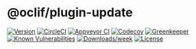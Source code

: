 @oclif/plugin-update
====================



[![Version](https://img.shields.io/npm/v/@oclif/plugin-update.svg)](https://npmjs.org/package/@oclif/plugin-update)
[![CircleCI](https://circleci.com/gh/jdxcode/plugin-update/tree/master.svg?style=svg)](https://circleci.com/gh/jdxcode/plugin-update/tree/master)
[![Appveyor CI](https://ci.appveyor.com/api/projects/status/github/jdxcode/plugin-update?branch=master&svg=true)](https://ci.appveyor.com/project/heroku/plugin-update/branch/master)
[![Codecov](https://codecov.io/gh/jdxcode/plugin-update/branch/master/graph/badge.svg)](https://codecov.io/gh/jdxcode/plugin-update)
[![Greenkeeper](https://badges.greenkeeper.io/jdxcode/plugin-update.svg)](https://greenkeeper.io/)
[![Known Vulnerabilities](https://snyk.io/test/npm/@oclif/plugin-update/badge.svg)](https://snyk.io/test/npm/@oclif/plugin-update)
[![Downloads/week](https://img.shields.io/npm/dw/@oclif/plugin-update.svg)](https://npmjs.org/package/@oclif/plugin-update)
[![License](https://img.shields.io/npm/l/@oclif/plugin-update.svg)](https://github.com/jdxcode/plugin-update/blob/master/package.json)
